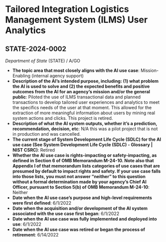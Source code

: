 # Tailored Integration Logistics Management System (ILMS) User Analytics
## STATE-2024-0002
_Department of State_ (STATE) / A/GO


+ **The topic area that most closely aligns with the AI use case**: Mission-Enabling (internal agency support)
+ **Description of the AI’s intended purpose, including: (1) what problem the AI is used to solve and (2) the expected benefits and positive outcomes from the AI for an agency’s mission and/or the general public**: Piloted the use of ILMS transactional data and planned transactions to develop tailored user experiences and analytics to meet the specifics needs of the user at that moment. This allowed for the extraction of more meaningful information about users by mining real system actions and clicks. This project is retired.
+ **Description of what the AI system outputs, whether it’s a prediction, recommendation, decision, etc**: N/A this was a pilot project that is not in production and was cancelled.
+ **The current stage of System Development Life Cycle (SDLC) for the AI use case (See System Development Life Cycle (SDLC) - Glossary | NIST CSRC)**: Retired
+ **Whether the AI use case is rights-impacting or safety-impacting, as defined in Section 6 of OMB Memorandum M-24-10. Note also that Appendix I of that memorandum lists categories of use cases that are presumed by default to impact rights and safety. If your use case falls into those lists, you must not answer “neither” to this question without a formal determination made by your agency’s Chief AI Officer, pursuant to Section 5(b) of OMB Memorandum M-24-10**: Neither
+ **Date when the AI use case’s purpose and high-level requirements were first defined**: 6/1/2022
+ **Date when the acquisition and/or development of the AI system associated with the use case first began**: 6/1/2022
+ **Date when the AI use case was fully implemented and deployed into use**: 6/1/2022
+ **Date when the AI use case was retired or began the process of retirement**: 6/14/2022